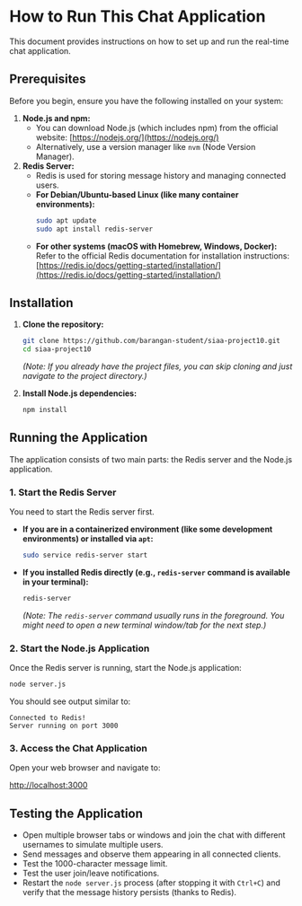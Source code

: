 # How to Run This Chat Application

This document provides instructions on how to set up and run the real-time chat application.

## Prerequisites

Before you begin, ensure you have the following installed on your system:

1.  **Node.js and npm:**
    *   You can download Node.js (which includes npm) from the official website: [https://nodejs.org/](https://nodejs.org/)
    *   Alternatively, use a version manager like `nvm` (Node Version Manager).
2.  **Redis Server:**
    *   Redis is used for storing message history and managing connected users.
    *   **For Debian/Ubuntu-based Linux (like many container environments):**
        ```bash
        sudo apt update
        sudo apt install redis-server
        ```
    *   **For other systems (macOS with Homebrew, Windows, Docker):** Refer to the official Redis documentation for installation instructions: [https://redis.io/docs/getting-started/installation/](https://redis.io/docs/getting-started/installation/)

## Installation

1.  **Clone the repository:**
    ```bash
    git clone https://github.com/barangan-student/siaa-project10.git
    cd siaa-project10
    ```
    *(Note: If you already have the project files, you can skip cloning and just navigate to the project directory.)*

2.  **Install Node.js dependencies:**
    ```bash
    npm install
    ```

## Running the Application

The application consists of two main parts: the Redis server and the Node.js application.

### 1. Start the Redis Server

You need to start the Redis server first.

*   **If you are in a containerized environment (like some development environments) or installed via `apt`:**
    ```bash
    sudo service redis-server start
    ```
*   **If you installed Redis directly (e.g., `redis-server` command is available in your terminal):**
    ```bash
    redis-server
    ```
    *(Note: The `redis-server` command usually runs in the foreground. You might need to open a new terminal window/tab for the next step.)*

### 2. Start the Node.js Application

Once the Redis server is running, start the Node.js application:

```bash
node server.js
```

You should see output similar to:
```
Connected to Redis!
Server running on port 3000
```

### 3. Access the Chat Application

Open your web browser and navigate to:

[http://localhost:3000](http://localhost:3000)

## Testing the Application

*   Open multiple browser tabs or windows and join the chat with different usernames to simulate multiple users.
*   Send messages and observe them appearing in all connected clients.
*   Test the 1000-character message limit.
*   Test the user join/leave notifications.
*   Restart the `node server.js` process (after stopping it with `Ctrl+C`) and verify that the message history persists (thanks to Redis).
